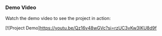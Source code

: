 ### Demo Video

Watch the demo video to see the project in action:

[![Project Demo]https://youtu.be/Qz16v48wGVc?si=rzUC3vKw3IKU8d9f
